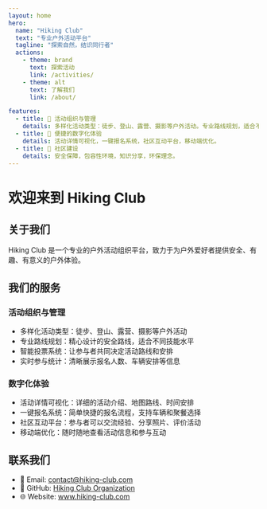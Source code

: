 ```yaml
---
layout: home
hero:
  name: "Hiking Club"
  text: "专业户外活动平台"
  tagline: "探索自然，结识同行者"
  actions:
    - theme: brand
      text: 探索活动
      link: /activities/
    - theme: alt
      text: 了解我们
      link: /about/

features:
  - title: 🎯 活动组织与管理
    details: 多样化活动类型：徒步、登山、露营、摄影等户外活动。专业路线规划，适合不同技能水平。
  - title: 📱 便捷的数字化体验
    details: 活动详情可视化，一键报名系统，社区互动平台，移动端优化。
  - title: 🤝 社区建设
    details: 安全保障，包容性环境，知识分享，环保理念。
---
```


# 欢迎来到 Hiking Club

## 关于我们

Hiking Club 是一个专业的户外活动组织平台，致力于为户外爱好者提供安全、有趣、有意义的户外体验。

## 我们的服务

### 活动组织与管理
- 多样化活动类型：徒步、登山、露营、摄影等户外活动
- 专业路线规划：精心设计的安全路线，适合不同技能水平
- 智能投票系统：让参与者共同决定活动路线和安排
- 实时参与统计：清晰展示报名人数、车辆安排等信息

### 数字化体验
- 活动详情可视化：详细的活动介绍、地图路线、时间安排
- 一键报名系统：简单快捷的报名流程，支持车辆和聚餐选择
- 社区互动平台：参与者可以交流经验、分享照片、评价活动
- 移动端优化：随时随地查看活动信息和参与互动

## 联系我们

- 📧 Email: contact@hiking-club.com
- 🐙 GitHub: [Hiking Club Organization](https://github.com/hiking-club)
- 🌐 Website: www.hiking-club.com